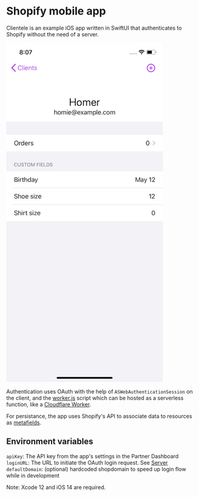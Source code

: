 
# Shopify mobile app

Clientele is an example iOS app written in SwiftUI that authenticates to Shopify without the need of a server.

![screen shot](./Clientele/Assets/screenShot.png)

Authentication uses OAuth with the help of `ASWebAuthenticationSession` on the client, and the [worker.js](Server/worker.js) script which can be hosted as a serverless function, like a [Cloudflare Worker](https://workers.cloudflare.com).

For persistance, the app uses Shopify's API to associate data to resources as [metafields](https://shopify.dev/docs/admin-api/rest/reference/metafield?api[version]=2020-07).

## Environment variables

`apiKey`: The API key from the app's settings in the Partner Dashboard
`loginURL`: The URL to initiate the OAuth login request. See [Server](Server/readme.md)
`defaultDomain`: (optional) hardcoded shopdomain to speed up login flow while in development

Note: Xcode 12 and iOS 14 are required.
